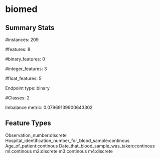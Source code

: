 # biomed

## Summary Stats

#instances: 209

#features: 8

  #binary_features: 0

  #integer_features: 3

  #float_features: 5

Endpoint type: binary

#Classes: 2

Imbalance metric: 0.07969139900643302

## Feature Types

 Observation_number:discrete
Hospital_identification_number_for_blood_sample:continous
Age_of_patient:continous
Date_that_blood_sample_was_taken:continous
ml:continous
m2:discrete
m3:continous
m4:discrete

